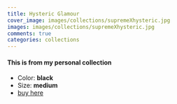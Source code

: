 ```yaml
---
title: Hysteric Glamour
cover_image: images/collections/supremeXhysteric.jpg
images: images/collections/supremeXhysteric.jpg
comments: true
categories: collections
---
```


#### This is from my personal collection

* Color: **black**
* Size: **medium**
* [buy here](http://www.ebay.com/itm/172865451135)


